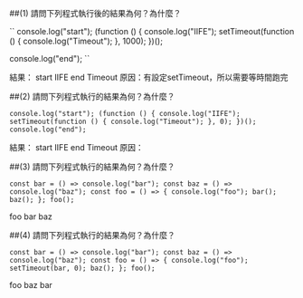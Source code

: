 ##(1) 請問下列程式執行後的結果為何？為什麼？

``
console.log("start");
(function () {
  console.log("IIFE");
  setTimeout(function () {
    console.log("Timeout");
  }, 1000);
})();

console.log("end");
``

結果：
start
IIFE
end
Timeout
原因：有設定setTimeout，所以需要等時間跑完

##(2) 請問下列程式執行的結果為何？為什麼？

``
console.log("start");
(function () {
  console.log("IIFE");
  setTimeout(function () {
    console.log("Timeout");
  }, 0);
})();
console.log("end");
``

結果：
start
IIFE
end
Timeout
原因：

##(3) 請問下列程式執行的結果為何？為什麼？

``
const bar = () => console.log("bar");
const baz = () => console.log("baz");
const foo = () => {
    console.log("foo");
    bar();
    baz();
};
foo();
``

foo
bar
baz

##(4) 請問下列程式執行的結果為何？為什麼？

``
const bar = () => console.log("bar");
const baz = () => console.log("baz");
const foo = () => {
    console.log("foo");
    setTimeout(bar, 0);
    baz();
};
foo();
``

foo
baz
bar